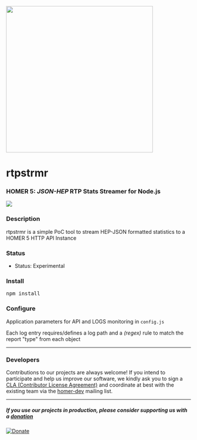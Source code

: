 <img src="https://i.imgur.com/scqdu3p.png" width="400">

# rtpstrmr
### HOMER 5: _JSON-HEP_ RTP Stats Streamer for Node.js

<img src="http://i.imgur.com/74Gswvq.gif" />

### Description

rtpstrmr is a simple PoC tool to stream HEP-JSON formatted statistics to a HOMER 5 HTTP API Instance

### Status

* Status: Experimental

### Install
<pre>
npm install
</pre>

### Configure
Application parameters for API and LOGS monitoring in ```config.js```

Each log entry requires/defines a log path and a _(regex)_ rule to match the report "type" from each object


---------

### Developers
Contributions to our projects are always welcome! If you intend to participate and help us improve our software, we kindly ask you to sign a [CLA (Contributor License Agreement)](http://cla.qxip.net) and coordinate at best with the existing team via the [homer-dev](http://groups.google.com/group/homer-dev) mailing list.


----------


##### If you use our projects in production, please consider supporting us with a [donation](https://www.paypal.com/cgi-bin/webscr?cmd=_donations&business=donation%40sipcapture%2eorg&lc=US&item_name=SIPCAPTURE&no_note=0&currency_code=EUR&bn=PP%2dDonationsBF%3abtn_donateCC_LG%2egif%3aNonHostedGuest)

[![Donate](https://www.paypalobjects.com/en_US/i/btn/btn_donateCC_LG.gif)](https://www.paypal.com/cgi-bin/webscr?cmd=_donations&business=donation%40sipcapture%2eorg&lc=US&item_name=SIPCAPTURE&no_note=0&currency_code=EUR&bn=PP%2dDonationsBF%3abtn_donateCC_LG%2egif%3aNonHostedGuest)




